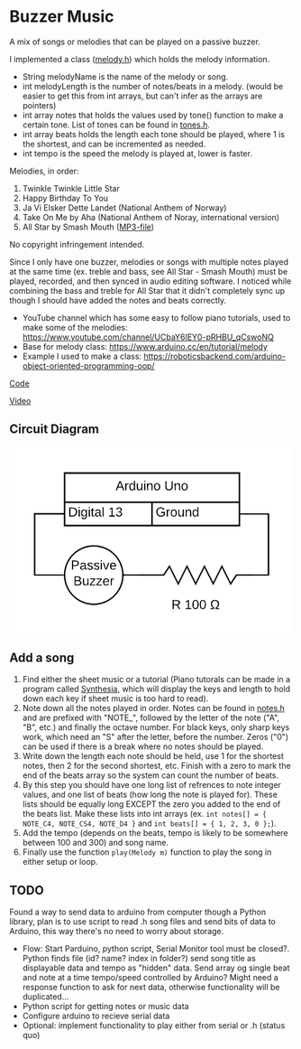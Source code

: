 # Buzzer Music

A mix of songs or melodies that can be played on a passive buzzer.

I implemented a class ([melody.h](./melody.h)) which holds the melody information.
- String melodyName is the name of the melody or song.
- int melodyLength is the number of notes/beats in a melody. (would be easier to get this from int arrays, but can't infer as the arrays are pointers)
- int array notes that holds the values used by tone() function to make a certain tone. List of tones can be found in [tones.h](./tones.h).
- int array beats holds the length each tone should be played, where 1 is the shortest, and can be incremented as needed.
- int tempo is the speed the melody is played at, lower is faster.

Melodies, in order:
1. Twinkle Twinkle Little Star
1. Happy Birthday To You
1. Ja Vi Elsker Dette Landet (National Anthem of Norway)
1. Take On Me by Aha (National Anthem of Noray, international version)
1. All Star by Smash Mouth ([MP3-file](./audacity/all-star-mix.mp4))

No copyright infringement intended.

Since I only have one buzzer, melodies or songs with multiple notes played at the same time (ex. treble and bass, see All Star - Smash Mouth) must be played, recorded, and then synced in audio editing software. I noticed while combining the bass and treble for All Star that it didn't completely sync up though I should have added the notes and beats correctly.

- YouTube channel which has some easy to follow piano tutorials, used to make some of the melodies: https://www.youtube.com/channel/UCbaY6IEY0-pRHBU_qCswoNQ
- Base for melody class: https://www.arduino.cc/en/tutorial/melody
- Example I used to make a class: https://roboticsbackend.com/arduino-object-oriented-programming-oop/

[Code](./buzzer-music.ino)

[Video](./buzzer-music.mp4)

## Circuit Diagram

![Circuit Diagram](./buzzer-music.png)

## Add a song

1. Find either the sheet music or a tutorial (Piano tutorals can be made in a program called [Synthesia](https://synthesiagame.com), which will display the keys and length to hold down each key if sheet music is too hard to read).
1. Note down all the notes played in order. Notes can be found in [notes.h](./notes.h) and are prefixed with "NOTE_", followed by the letter of the note ("A", "B", etc.) and finally the octave number. For black keys, only sharp keys work, which need an "S" after the letter, before the number. Zeros ("0") can be used if there is a break where no notes should be played.
1. Write down the length each note should be held, use 1 for the shortest notes, then 2 for the second shortest, etc. Finish with a zero to mark the end of the beats array so the system can count the number of beats. 
1. By this step you should have one long list of refrences to note integer values, and one list of beats (how long the note is played for). These lists should be equally long EXCEPT the zero you added to the end of the beats list. Make these lists into int arrays (ex. `int notes[] = { NOTE_C4, NOTE_CS4, NOTE_D4 }` and `int beats[] = { 1, 2, 3, 0 };`).
1. Add the tempo (depends on the beats, tempo is likely to be somewhere between 100 and 300) and song name.
1. Finally use the function `play(Melody m)` function to play the song in either setup or loop. 

## TODO

Found a way to send data to arduino from computer though a Python library, plan is to use script to read .h song files and send bits of data to Arduino, this way there's no need to worry about storage.
- Flow: Start Parduino, python script, Serial Monitor tool must be closed?. Python finds file (id? name? index in folder?) send song title as displayable data and tempo as "hidden" data. Send array og single beat and note at a time tempo/speed controlled by Arduino? Might need a response function to ask for next data, otherwise functionality will be duplicated...   
- Python script for getting notes or music data
- Configure arduino to recieve serial data
- Optional: implement functionality to play either from serial or .h (status quo)